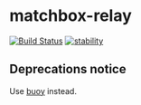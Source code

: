 matchbox-relay 
==============

[![Build Status](https://travis-ci.org/matchboxjs/matchbox-relay.svg)](https://travis-ci.org/matchboxjs/matchbox-relay)
[![stability](https://img.shields.io/badge/stability-deprecated-lightgray.svg)](https://github.com/matchboxjs/matchbox/wiki/Stability)

## Deprecations notice

Use [buoy](https://github.com/tunderdomb/buoy) instead.
